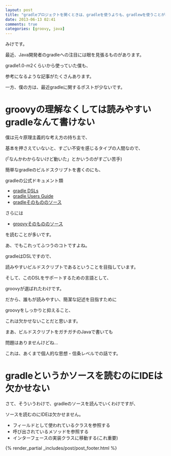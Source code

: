 ```yaml
---
layout: post
title: "gradleプロジェクトを開くときは、gradleを使うよりも、gradlewを使うことがオススメです"
date: 2013-06-13 02:41
comments: true
categories: [groovy, java]
---
```


みけです。

最近、Java開発者のgradleへの注目には眼を見張るものがあります。

gradle1.0-m2くらいから使っていた僕も、

参考になるような記事がたくさんあります。


一方、僕の方は、最近gradleに関するポストが少ないです。


groovyの理解なくしては読みやすいgradleなんて書けない
===

僕は元々原理主義的な考え方の持ち主で、

基本を押さえていないと、すごい不安を感じるタイプの人間なので、

(「なんかわからないけど動いた」とかいうのがすごい苦手)

簡単なgradleのビルドスクリプトを書くのにも、

gradleの公式ドキュメント類

+ [gradle DSLs](http://www.gradle.org/docs/current/dsl/)
+ [gradle Users Guide](http://www.gradle.org/docs/current/userguide/userguide.html)
+ [gradleそのもののソース](https://github.com/gradle/gradle)

さらには

+ [groovyそのもののソース](https://github.com/groovy/groovy-core)

を読むことが多いです。

あ、でもこれってふつうのコトですよね。

gradleはDSLですので、

読みやすいビルドスクリプトであるということを目指しています。

そして、このDSLをサポートするための言語として、

groovyが選ばれたわけです。

だから、誰もが読みやすい、簡潔な記述を目指すために

groovyをしっかりと抑えること、

これは欠かせないことだと思います。


まあ、ビルドスクリプトをガチガチのJavaで書いても

問題はありませんけどね…

これは、あくまで個人的な思想・信条レベルでの話です。


gradleというかソースを読むのにIDEは欠かせない
===

さて、そういうわけで、gradleのソースを読んでいくわけですが、

ソースを読むのにIDEは欠かせません。

+ フィールドとして使われているクラスを参照する
+ 呼び出されているメソッドを参照する
+ インターフェースの実装クラスに移動する(これ重要)


{% render_partial _includes/post/post_footer.html %}

